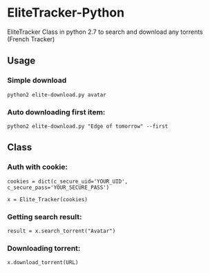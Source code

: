 # EliteTracker-Python
EliteTracker Class in python 2.7 to search and download any torrents (French Tracker)

## Usage

### Simple download

`python2 elite-download.py avatar`

### Auto downloading first item:

`python2 elite-download.py "Edge of tomorrow" --first`


## Class

### Auth with cookie:

`cookies = dict(c_secure_uid='YOUR_UID', c_secure_pass='YOUR_SECURE_PASS')`

`x = Elite_Tracker(cookies)`

### Getting search result:

`result = x.search_torrent("Avatar")`

### Downloading torrent:

`x.download_torrent(URL)`
